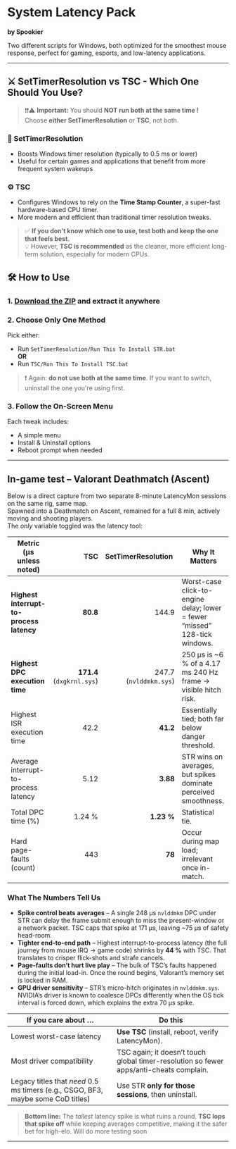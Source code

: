 # System Latency Pack

**by Spookier**

Two different scripts for Windows, both optimized for the smoothest mouse response, perfect for gaming, esports, and low-latency applications.

---

## ⚔️ SetTimerResolution vs TSC - Which One Should You Use?

> ❗❗⚠️ **Important:** You should **NOT run both at the same time !**   
> Choose **either SetTimerResolution** or **TSC**, not both.

### 🔧 SetTimerResolution
- Boosts Windows timer resolution (typically to 0.5 ms or lower)
- Useful for certain games and applications that benefit from more frequent system wakeups


### ⚙️ TSC
- Configures Windows to rely on the **Time Stamp Counter**, a super-fast hardware-based CPU timer.
- More modern and efficient than traditional timer resolution tweaks.

> ✅ **If you don’t know which one to use, test both and keep the one that feels best.**  
> 💡 However, **TSC is recommended** as the cleaner, more efficient long-term solution, especially for modern CPUs.

## 🛠 How to Use

### 1. [Download the ZIP](https://github.com/spookier/SystemLatencyPack/releases/download/release/SystemLatencyPack.rar) and extract it anywhere

### 2. Choose Only One Method

Pick either:
- Run `SetTimerResolution/Run This To Install STR.bat`  
  **OR**
- Run `TSC/Run This To Install TSC.bat`  

> ❗ Again: **do not use both at the same time**. If you want to switch, uninstall the one you're using first.

### 3. Follow the On-Screen Menu

Each tweak includes:
- A simple menu
- Install & Uninstall options
- Reboot prompt when needed

---
## In-game test – Valorant Deathmatch (Ascent)

Below is a direct capture from two separate 8-minute LatencyMon sessions on the same rig, same map.  
Spawned into a Deathmatch on Ascent, remained for a full 8 min, actively moving and shooting players.  
The *only* variable toggled was the latency tool:  

| Metric (µs unless noted) | **TSC** | **SetTimerResolution&nbsp;** | Why It Matters |
|--------------------------|-------:|-------------------------------------:|----------------|
| **Highest interrupt-to-process latency** | **80.8** | 144.9 | Worst-case click-to-engine delay; lower = fewer “missed” 128-tick windows. |
| **Highest DPC execution time** | **171.4** (`dxgkrnl.sys`) | 247.7 (`nvlddmkm.sys`) | 250 µs is ~6 % of a 4.17 ms 240 Hz frame → visible hitch risk. |
| Highest ISR execution time | 42.2 | **41.2** | Essentially tied; both far below danger threshold. |
| Average interrupt-to-process latency | 5.12 | **3.88** | STR wins on averages, but spikes dominate perceived smoothness. |
| Total DPC time (%) | 1.24 % | **1.23 %** | Statistical tie. |
| Hard page-faults (count) | 443 | **78** | Occur during map load; irrelevant once in-match. |


### What The Numbers Tell Us
- **Spike control beats averages** – A single 248 µs `nvlddmkm` DPC under STR can delay the frame submit enough to miss the present-window or a network packet. TSC caps that spike at 171 µs, leaving ~75 µs of safety head-room.  
- **Tighter end-to-end path** – Highest interrupt-to-process latency (the full journey from mouse IRQ → game code) shrinks by **44 %** with TSC. That translates to crisper flick-shots and strafe cancels.  
- **Page-faults don’t hurt live play** – The bulk of TSC’s faults happened during the initial load-in. Once the round begins, Valorant’s memory set is locked in RAM.  
- **GPU driver sensitivity** – STR’s micro-hitch originates in `nvlddmkm.sys`. NVIDIA’s driver is known to coalesce DPCs differently when the OS tick interval is forced down, which explains the extra 70 µs spike.


| If you care about … | Do this |
|---------------------|---------|
| Lowest worst-case latency | **Use TSC** (install, reboot, verify LatencyMon). |
| Most driver compatibility | TSC again; it doesn’t touch global timer-resolution so fewer apps/anti-cheats complain. |
| Legacy titles that *need* 0.5 ms timers (e.g., CSGO, BF3, maybe some CoD titles) | Use STR **only for those sessions**, then uninstall. |

> **Bottom line:** The *tallest* latency spike is what ruins a round. **TSC lops that spike off** while keeping averages competitive, making it the safer bet for high-elo.
> Will do more testing soon
---
